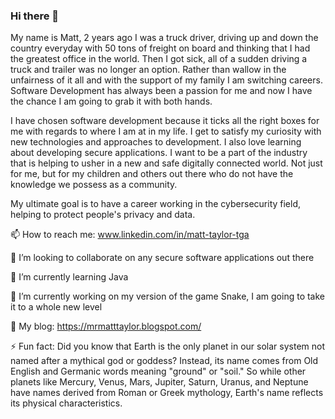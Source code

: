 ### Hi there 👋

My name is Matt, 2 years ago I was a truck driver, driving up and down the country everyday with 50 tons of freight on board and thinking that I had the greatest office in the world. 
Then I got sick, all of a sudden driving a truck and trailer was no longer an option.
Rather than wallow in the unfairness of it all and with the support of my family I am switching careers. Software Development has always been a passion for me
and now I have the chance I am going to grab it with both hands. 

I have chosen software development because it ticks all the right boxes for me with regards to where I am at in my life. I get to satisfy my curiosity with new technologies and approaches to development. 
I also love learning about developing secure applications. I want to be a part of the industry that is helping to usher in a new and safe digitally connected world. 
Not just for me, but for my children and others out there who do not have the knowledge we possess as a community.

My ultimate goal is to have a career working in the cybersecurity field, helping to protect people's privacy and data.


📫 How to reach me: www.linkedin.com/in/matt-taylor-tga 

👯 I’m looking to collaborate on any secure software applications out there

🌱 I’m currently learning Java

🔭 I’m currently working on my version of the game Snake, I am going to take it to a whole new level

💬 My blog: https://mrmatttaylor.blogspot.com/ 

⚡ Fun fact: 
Did you know that Earth is the only planet in our solar system not named after a mythical god or goddess? Instead, its name comes from Old English and Germanic words meaning "ground" or "soil." So while other planets like Mercury, Venus, Mars, Jupiter, Saturn, Uranus, and Neptune have names derived from Roman or Greek mythology, Earth's name reflects its physical characteristics.
<!--
**MrMatt1010/MrMatt1010** is a ✨ _special_ ✨ repository because its `README.md` (this file) appears on your GitHub profile.

Here are some ideas to get you started:

- 🔭 I’m currently working on ...
- 🌱 I’m currently learning ...
- 👯 I’m looking to collaborate on ...
- 🤔 I’m looking for help with ...
- 💬 Ask me about ...
-  ...
- 😄 Pronouns: ...
- ⚡ Fun fact: ...
-->
